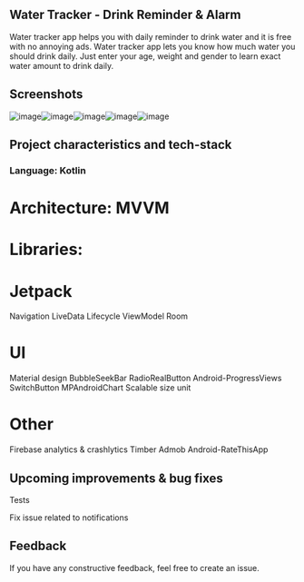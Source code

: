 ## Water Tracker - Drink Reminder & Alarm
Water tracker app helps you with daily reminder to drink water and it is free with no annoying ads. Water tracker app lets you know how much water you should drink daily. Just enter your age, weight and gender to learn exact water amount to drink daily.

## Screenshots
![image](https://github.com/ElifEzgiEmre/55985/assets/89242843/c5f00262-8fc3-4051-8c70-d5732af98fac)![image](https://github.com/ElifEzgiEmre/55985/assets/89242843/c846b203-425f-4b7e-aa44-b6640439cc88)![image](https://github.com/ElifEzgiEmre/55985/assets/89242843/854c1161-2df1-4174-aa2c-fc2649d4dbc8)![image](https://github.com/ElifEzgiEmre/55985/assets/89242843/02bee7b3-7a41-45dd-a602-c75e47d7bf02)![image](https://github.com/ElifEzgiEmre/55985/assets/89242843/1755bc35-615b-48d9-86f5-94a049148425)

## Project characteristics and tech-stack
### Language: Kotlin

# Architecture: MVVM

# Libraries:

# Jetpack
Navigation
LiveData
Lifecycle
ViewModel
Room
# UI
Material design
BubbleSeekBar
RadioRealButton
Android-ProgressViews
SwitchButton
MPAndroidChart
Scalable size unit
# Other
Firebase analytics & crashlytics
Timber
Admob
Android-RateThisApp
## Upcoming improvements & bug fixes
Tests

Fix issue related to notifications

## Feedback
If you have any constructive feedback, feel free to create an issue.



